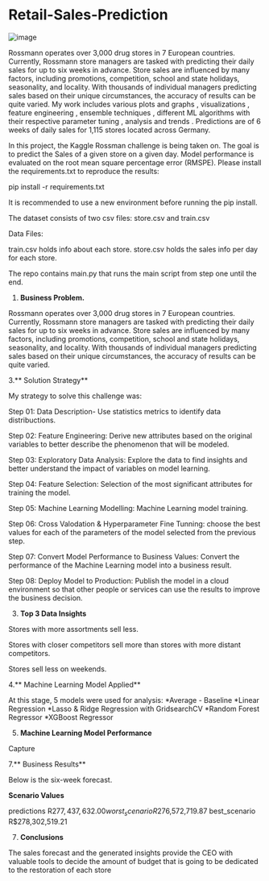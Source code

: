 # Retail-Sales-Prediction

![image](https://github.com/Alisyed098/Capstone-Project-2---Retail-Sales-Prediction/assets/134094832/d88a23aa-1fe1-4ca7-a0a5-d629bd38a939)



Rossmann operates over 3,000 drug stores in 7 European countries. Currently, Rossmann store managers are tasked with predicting their daily sales for up to six weeks in advance. Store sales are influenced by many factors, including promotions, competition, school and state holidays, seasonality, and locality. With thousands of individual managers predicting sales based on their unique circumstances, the accuracy of results can be quite varied. My work includes various plots and graphs , visualizations , feature engineering , ensemble techniques , different ML algorithms with their respective parameter tuning , analysis and trends . Predictions are of 6 weeks of daily sales for 1,115 stores located across Germany.

In this project, the Kaggle Rossman challenge is being taken on. The goal is to predict the Sales of a given store on a given day. Model performance is evaluated on the root mean square percentage error (RMSPE). Please install the requirements.txt to reproduce the results:

pip install -r requirements.txt

It is recommended to use a new environment before running the pip install.

The dataset consists of two csv files: store.csv and train.csv

Data Files:

train.csv holds info about each store. store.csv holds the sales info per day for each store.

The repo contains main.py that runs the main script from step one until the end.

1. **Business Problem.**

Rossmann operates over 3,000 drug stores in 7 European countries. Currently, Rossmann store managers are tasked with predicting their daily sales for up to six weeks in advance. Store sales are influenced by many factors, including promotions, competition, school and state holidays, seasonality, and locality. With thousands of individual managers predicting sales based on their unique circumstances, the accuracy of results can be quite varied.

3.** Solution Strategy**

My strategy to solve this challenge was:

Step 01: Data Description- Use statistics metrics to identify data distribuctions.

Step 02: Feature Engineering: Derive new attributes based on the original variables to better describe the phenomenon that will be modeled.

Step 03: Exploratory Data Analysis: Explore the data to find insights and better understand the impact of variables on model learning.

Step 04: Feature Selection: Selection of the most significant attributes for training the model.

Step 05: Machine Learning Modelling: Machine Learning model training.

Step 06: Cross Valodation & Hyperparameter Fine Tunning: choose the best values for each of the parameters of the model selected from the previous step.

Step 07: Convert Model Performance to Business Values: Convert the performance of the Machine Learning model into a business result.

Step 08: Deploy Model to Production: Publish the model in a cloud environment so that other people or services can use the results to improve the business decision.

3. **Top 3 Data Insights**
   
Stores with more assortments sell less.

Stores with closer competitors sell more than stores with more distant competitors.

Stores sell less on weekends.

4.** Machine Learning Model Applied**

At this stage, 5 models were used for analysis: *Average - Baseline *Linear Regression *Lasso & Ridge Regression with GridsearchCV *Random Forest Regressor *XGBoost Regressor

5. **Machine Learning Model Performance**
   
Capture

7.** Business Results**

Below is the six-week forecast.

**Scenario Values**

predictions R$277,437,632.00
worst_scenario R$276,572,719.87
best_scenario R$278,302,519.21

7. **Conclusions**
   
The sales forecast and the generated insights provide the CEO with valuable tools to decide the amount of budget that is going to be dedicated to the restoration of each store
